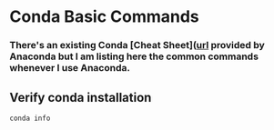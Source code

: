# Conda Basic Commands

### There's an existing Conda [Cheat Sheet]([url](https://docs.conda.io/projects/conda/en/4.6.0/_downloads/52a95608c49671267e40c689e0bc00ca/conda-cheatsheet.pdf) provided by Anaconda but I am listing here the common commands whenever I use Anaconda.


## Verify conda installation
```
conda info
```
